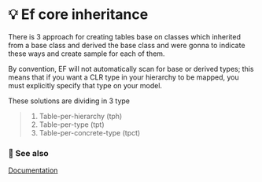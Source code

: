 # :bulb: Ef core inheritance 

There is 3 approach for creating tables base on classes which inherited from a base class and derived the base class and were gonna to indicate these ways and create sample for each of them.

By convention, EF will not automatically scan for base or derived types; this means that if you want a CLR type in your hierarchy to be mapped, you must explicitly specify that type on your model.

These solutions are dividing in 3 type 
>1. Table-per-hierarchy (tph)
>2. Table-per-type (tpt)
>3. Table-per-concrete-type (tpct)

### :link: See also
[Documentation](https://learn.microsoft.com/en-us/ef/core/modeling/inheritance/)
